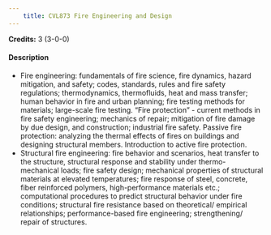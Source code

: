 ```yaml
---
    title: CVL873 Fire Engineering and Design
---
```

**Credits:** 3 (3-0-0)



#### Description 

- Fire engineering: fundamentals of fire science, fire dynamics, hazard mitigation, and safety; codes, standards, rules and fire safety regulations; thermodynamics, thermofluids, heat and mass transfer; human behavior in fire and urban planning; fire testing methods for materials; large-scale fire testing. “Fire protection” - current methods in fire safety engineering; mechanics of repair; mitigation of fire damage by due design, and construction; industrial fire safety. Passive fire protection: analyzing the thermal effects of fires on buildings and designing structural members. Introduction to active fire protection.
- Structural fire engineering: fire behavior and scenarios, heat transfer to the structure, structural response and stability under thermo-mechanical loads; fire safety design; mechanical properties of structural materials at elevated temperatures; fire response of steel, concrete, fiber reinforced polymers, high-performance materials etc.; computational procedures to predict structural behavior under fire conditions; structural fire resistance based on theoretical/ empirical relationships; performance-based fire engineering; strengthening/ repair of structures.